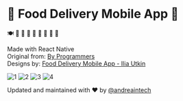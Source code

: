 # :orange_heart: Food Delivery Mobile App :orange_heart:

:plate_with_cutlery: :cake: :spaghetti: :sushi: :poultry_leg: :hamburger: :pizza: :green_salad: :chopsticks:

Made with React Native<br />
Original from: [By Programmers](https://www.youtube.com/watch?v=diUDjNwZ8Lg)<br />
Designs by: [Food Delivery Mobile App - Ilia Utkin](https://dribbble.com/shots/14527824-Food-Delivery-Mobile-App)


![1](https://user-images.githubusercontent.com/20091777/120938637-c6c9fe80-c6e1-11eb-8451-27570db2c434.png)
![2](https://user-images.githubusercontent.com/20091777/120938638-c7629500-c6e1-11eb-815d-fe7097c17ace.png)
![3](https://user-images.githubusercontent.com/20091777/120938639-c7fb2b80-c6e1-11eb-96dc-09e524813bdd.png)
![4](https://user-images.githubusercontent.com/20091777/120938636-c598d180-c6e1-11eb-9677-deac5c7dbb24.png)


Updated and maintained with ❤️ by [@andreaintech](https://andreaintech.github.io/web/)

